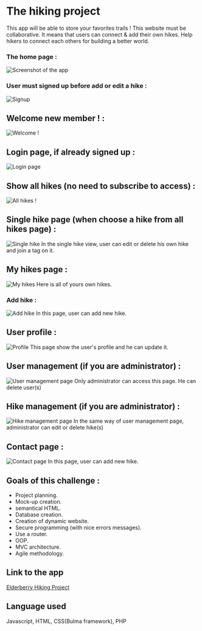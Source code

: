 # The hiking project

This app will be able to store your favorites trails ! This website must be collaborative. It means that users can connect & add their own hikes. Help hikers to connect each others for building a better world.

### The home page :
![Screenshot of the app](./img/home.jpg)

### User must signed up before add or edit a hike :
![Signup](./img/signup.jpg)
## Welcome new member ! :
![Welcome !](./img/welcome.jpg)

## Login page, if already signed up :
![Login page](./img/login.jpg)

## Show all hikes (no need to subscribe to access) :
![All hikes !](./img/all_hikes.jpg)

## Single hike page (when choose a hike from all hikes page) :
![Single hike](./img/single_hike.jpg)
In the single hike view, user can edit or delete his own hike and join a tag on it.

## My hikes page :
![My hikes](./img/my_hikes.jpg)
Here is all of yours own hikes.

### Add hike :
![Add hike](./img/add_hike.jpg)
In this page, user can add new hike.

## User profile :
![Profile](./img/profile.jpg)
This page show the user's profile and he can update it.

## User management (if you are administrator) :
![User management page](./img/user_management.jpg)
Only administrator can access this page. He can delete user(s)

## Hike management (if you are administrator) :
![Hike management page](./img/hike_management.jpg)
In the same way of user management page, administrator can edit or delete hike(s)


## Contact page :
![Contact page](./img/contact.jpg)
In this page, user can add new hike.



## Goals of this challenge :

- Project planning.
- Mock-up creation.
- semantical HTML.
- Database creation.
- Creation of dynamic website.
- Secure programming (with nice errors messages).
- Use a router.
- OOP.
- MVC architecture.
- Agile methodology.

## Link to the app

[Elderberry Hiking Project](https://hiking-project-becode2022.herokuapp.com/)

## Language used

Javascript, HTML, CSS(Bulma framework), PHP
